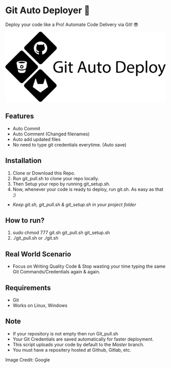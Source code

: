 # Git Auto Deployer 🚀
Deploy your code like a Pro! Automate Code Delivery via Git! 😎

<img src="assets/gitautodeploy.png">

## Features
- Auto Commit
- Auto Comment (Changed filenames)
- Auto add updated files
- No need to type git credentials everytime. (Auto save)

## Installation
1. Clone or Download this Repo.
2. Run git_pull.sh to clone your repo locally.
3. Then Setup your repo by running git_setup.sh.
4. Now, whenever your code is ready to deploy, run git.sh. As easy as that ;)
- *Keep git.sh, git_pull.sh & git_setup.sh in your project folder*

## How to run?
1. sudo chmod 777 git.sh git_pull.sh git_setup.sh
2. ./git_pull.sh or ./git.sh

## Real World Scenario
- Focus on Writing Quality Code & Stop wasting your time typing the same Git Commands/Credentials again & again.

## Requirements
- Git 
- Works on Linux, Windows

## Note
- If your repository is not empty then run Git_pull.sh
- Your Git Credentials are saved automatically for faster deployment.
- This script uploads your code by default to the *Master* branch.
- You must have a repositery hosted at Github, Gitlab, etc.

Image Credit: Google
